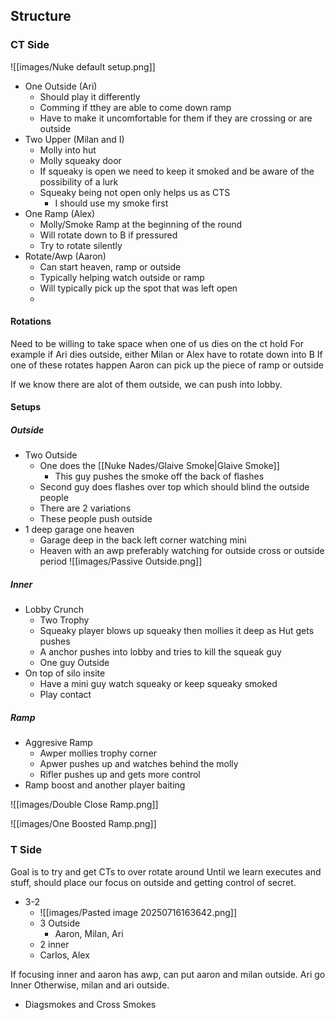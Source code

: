 ## Structure


### CT Side

![[images/Nuke default setup.png]]
- One Outside (Ari)
	- Should play it differently 
	- Comming if tthey are able to come down ramp 
	- Have to make it uncomfortable for them if they are crossing or are outside 
- Two Upper (Milan and I)
	- Molly into hut 
	- Molly squeaky door
	- If squeaky is open we need to keep it smoked and be aware of the possibility of a lurk
	- Squeaky being not open only helps us  as CTS
		- I should use my smoke first 
- One Ramp (Alex)
	- Molly/Smoke Ramp at the beginning of the round
	- Will rotate down to B if pressured
	- Try to rotate silently 
- Rotate/Awp (Aaron)
	- Can start heaven, ramp or outside
	- Typically helping watch outside or ramp
	- Will typically pick up the spot that was left open 
	- 

#### Rotations 
Need to be willing to take space when one of us dies on the ct hold
For example if Ari dies outside, either Milan or Alex have to rotate down into B
If one of these rotates happen Aaron can pick up the piece of ramp or outside 

If we know there are alot of them outside, we can push into lobby. 
#### Setups

##### Outside
- Two Outside
	- One does the [[Nuke Nades/Glaive Smoke|Glaive Smoke]]
		- This guy pushes the smoke off the back of flashes
	- Second guy does flashes over top which should blind the outside people
	- There are 2 variations 
	- These people push outside 
- 1 deep garage one heaven
	- Garage deep in the back left corner watching mini
	- Heaven with an awp preferably watching for outside cross or outside period
![[images/Passive Outside.png]]
##### Inner 
- Lobby Crunch
	- Two Trophy
	- Squeaky player blows up squeaky then mollies it deep as Hut gets pushes
	- A anchor pushes into lobby and tries to kill the squeak guy 
	- One guy Outside
- On top of silo insite
	- Have a mini guy watch squeaky or keep squeaky smoked 
	- Play contact 

##### Ramp
- Aggresive Ramp
	- Awper mollies trophy corner
	- Apwer pushes up and watches behind the molly
	- Rifler pushes up and gets more control 
- Ramp boost and another player baiting 

![[images/Double Close Ramp.png]]

![[images/One Boosted Ramp.png]]
### T Side

Goal is to try and get CTs to over rotate around
Until we learn executes and stuff, should place our focus on outside and getting control of secret. 

- 3-2 
	- ![[images/Pasted image 20250716163642.png]]
	- 3 Outside
		- Aaron, Milan, Ari
	- 2 inner
	- Carlos, Alex

If focusing inner and aaron has awp, can put aaron and milan outside. Ari go Inner
Otherwise, milan and ari outside. 

- Diagsmokes and Cross Smokes
